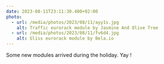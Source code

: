 ```yaml
---
date: 2023-08-11T23:11:30.400+02:00
photo:
  - url: /media/photos/2023/08/11/ayy1s.jpg
    alt: Traffic eurorack module by Jasmine And Olive Tree
  - url: /media/photos/2023/08/11/fv6d4.jpg
    alt: Gliss eurorack module by Bela.io
---
```


Some new modules arrived during the holiday.
Yay !
